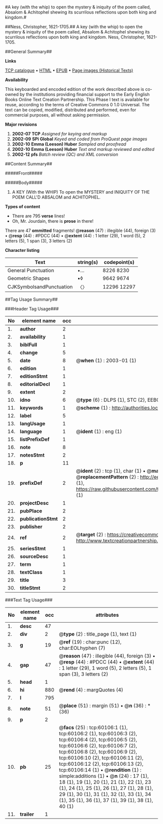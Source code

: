 #A key (with the whip) to open the mystery & iniquity of the poem called, Absalom & Achitophel shewing its scurrilous reflections upon both king and kingdom.#

##Ness, Christopher, 1621-1705.##
A key (with the whip) to open the mystery & iniquity of the poem called, Absalom & Achitophel shewing its scurrilous reflections upon both king and kingdom.
Ness, Christopher, 1621-1705.

##General Summary##

**Links**

[TCP catalogue](http://www.ota.ox.ac.uk/tcp/)  • 
[HTML](http://tei.it.ox.ac.uk/tcp/Texts-HTML/free/A52/A52813.html)  • 
[EPUB](http://tei.it.ox.ac.uk/tcp/Texts-EPUB/free/A52/A52813.epub) • 
[Page images (Historical Texts)](https://data.historicaltexts.jisc.ac.uk/view?pubId=eebo-12354757e&pageId=eebo-12354757e-60106-1)

**Availability**

This keyboarded and encoded edition of the
	       work described above is co-owned by the institutions
	       providing financial support to the Early English Books
	       Online Text Creation Partnership. This Phase I text is
	       available for reuse, according to the terms of Creative
	       Commons 0 1.0 Universal. The text can be copied,
	       modified, distributed and performed, even for
	       commercial purposes, all without asking permission.

**Major revisions**

1. __2002-07__ __TCP__ *Assigned for keying and markup*
1. __2002-09__ __SPi Global__ *Keyed and coded from ProQuest page images*
1. __2002-10__ __Emma (Leeson) Huber__ *Sampled and proofread*
1. __2002-10__ __Emma (Leeson) Huber__ *Text and markup reviewed and edited*
1. __2002-12__ __pfs__ *Batch review (QC) and XML conversion*

##Content Summary##

#####Front#####

#####Body#####

1. A KEY (With the WHIP) To open the MYSTERY and INIQUITY OF THE POEM CALL'D ABSALOM and ACHITOPHEL.

**Types of content**

  * There are 795 **verse** lines!
  * Oh, Mr. Jourdain, there is **prose** in there!

There are 47 **ommitted** fragments! 
 @__reason__ (47) : illegible (44), foreign (3)  •  @__resp__ (44) : #PDCC (44)  •  @__extent__ (44) : 1 letter (29), 1 word (5), 2 letters (5), 1 span (3), 3 letters (2)

**Character listing**


|Text|string(s)|codepoint(s)|
|---|---|---|
|General Punctuation|•…|8226 8230|
|Geometric Shapes|▪◊|9642 9674|
|CJKSymbolsandPunctuation|〈〉|12296 12297|

##Tag Usage Summary##

###Header Tag Usage###

|No|element name|occ|attributes|
|---|---|---|---|
|1.|__author__|2||
|2.|__availability__|1||
|3.|__biblFull__|1||
|4.|__change__|5||
|5.|__date__|8| @__when__ (1) : 2003-01 (1)|
|6.|__edition__|1||
|7.|__editionStmt__|1||
|8.|__editorialDecl__|1||
|9.|__extent__|2||
|10.|__idno__|6| @__type__ (6) : DLPS (1), STC (2), EEBO-CITATION (1), OCLC (1), VID (1)|
|11.|__keywords__|1| @__scheme__ (1) : http://authorities.loc.gov/ (1)|
|12.|__label__|5||
|13.|__langUsage__|1||
|14.|__language__|1| @__ident__ (1) : eng (1)|
|15.|__listPrefixDef__|1||
|16.|__note__|8||
|17.|__notesStmt__|2||
|18.|__p__|11||
|19.|__prefixDef__|2| @__ident__ (2) : tcp (1), char (1)  •  @__matchPattern__ (2) : ([0-9\-]+):([0-9IVX]+) (1), (.+) (1)  •  @__replacementPattern__ (2) : http://eebo.chadwyck.com/downloadtiff?vid=$1&page=$2 (1), https://raw.githubusercontent.com/textcreationpartnership/Texts/master/tcpchars.xml#$1 (1)|
|20.|__projectDesc__|1||
|21.|__pubPlace__|2||
|22.|__publicationStmt__|2||
|23.|__publisher__|2||
|24.|__ref__|2| @__target__ (2) : https://creativecommons.org/publicdomain/zero/1.0/ (1), http://www.textcreationpartnership.org/docs/. (1)|
|25.|__seriesStmt__|1||
|26.|__sourceDesc__|1||
|27.|__term__|1||
|28.|__textClass__|1||
|29.|__title__|3||
|30.|__titleStmt__|2||


###Text Tag Usage###

|No|element name|occ|attributes|
|---|---|---|---|
|1.|__desc__|47||
|2.|__div__|2| @__type__ (2) : title_page (1), text (1)|
|3.|__g__|19| @__ref__ (19) : char:punc (12), char:EOLhyphen (7)|
|4.|__gap__|47| @__reason__ (47) : illegible (44), foreign (3)  •  @__resp__ (44) : #PDCC (44)  •  @__extent__ (44) : 1 letter (29), 1 word (5), 2 letters (5), 1 span (3), 3 letters (2)|
|5.|__head__|1||
|6.|__hi__|880| @__rend__ (4) : margQuotes (4)|
|7.|__l__|795||
|8.|__note__|51| @__place__ (51) : margin (51)  •  @__n__ (36) : * (36)|
|9.|__p__|2||
|10.|__pb__|25| @__facs__ (25) : tcp:60106:1 (1), tcp:60106:2 (1), tcp:60106:3 (2), tcp:60106:4 (2), tcp:60106:5 (2), tcp:60106:6 (2), tcp:60106:7 (2), tcp:60106:8 (2), tcp:60106:9 (2), tcp:60106:10 (2), tcp:60106:11 (2), tcp:60106:12 (2), tcp:60106:13 (2), tcp:60106:14 (1)  •  @__rendition__ (1) : simple:additions (1)  •  @__n__ (24) : 17 (1), 18 (1), 19 (1), 20 (1), 21 (1), 22 (1), 23 (1), 24 (1), 25 (1), 26 (1), 27 (1), 28 (1), 29 (1), 30 (1), 31 (1), 32 (1), 33 (1), 34 (1), 35 (1), 36 (1), 37 (1), 39 (1), 38 (1), 40 (1)|
|11.|__trailer__|1||
